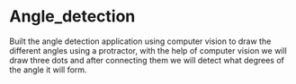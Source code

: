 # Angle_detection
Built the angle detection application using computer vision to draw the different angles using a protractor,  with the help of computer vision we will draw three dots and after connecting them we will detect what degrees of the angle it will form.  


